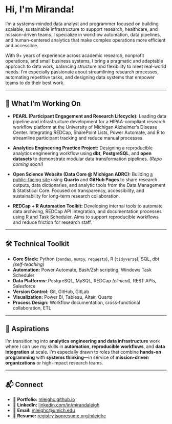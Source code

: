 # Hi, I'm Miranda!

I’m a systems-minded data analyst and programmer focused on building scalable, sustainable infrastructure to support research, healthcare, and mission-driven teams. I specialize in workflow automation, data pipelines, and human-centered analytics that make complex operations more efficient and accessible.

With 9+ years of experience across academic research, nonprofit operations, and small business systems, I bring a pragmatic and adaptable approach to data work, balancing structure and flexibility to meet real-world needs. I’m especially passionate about streamlining research processes, automating repetitive tasks, and designing data systems that empower teams to do their best work.

---

## 🔧 What I’m Working On

- **PEARL (Participant Engagement and Research Lifecycle):** Leading data pipeline and infrastructure development for a HIPAA-compliant research workflow platform at the University of Michigan Alzheimer’s Disease Center. Integrating REDCap, SharePoint Lists, Power Automate, and R to streamline participant tracking and reduce manual processes.

- **Analytics Engineering Practice Project:** Designing a reproducible analytics engineering workflow using **dbt**, **PostgreSQL**, and **open datasets** to demonstrate modular data transformation pipelines. *(Repo coming soon!)*

- **Open Science Website (Data Core @ Michigan ADRC):** Building [a public-facing site](https://michiganadc.github.io/dmsc-madc/) using **Quarto** and **GitHub Pages** to share research outputs, data dictionaries, and analytic tools from the Data Management & Statistical Core. Focused on transparency, accessibility, and sustainability for long-term research collaboration.

- **REDCap + R Automation Toolkit:** Developing internal tools to automate data archiving, REDCap API integration, and documentation processes using R and Task Scheduler. Aims to support reproducible workflows and reduce friction for research staff.

---

## 🛠 Technical Toolkit

- **Core Stack:** Python (`pandas`, `numpy`, `requests`), R (`tidyverse`), SQL, dbt *(self-teaching)*  
- **Automation:** Power Automate, Bash/Zsh scripting, Windows Task Scheduler  
- **Data Platforms:** PostgreSQL, MySQL, REDCap *(clinical)*, REST APIs, Salesforce  
- **Version Control:** Git, GitHub, GitLab  
- **Visualization:** Power BI, Tableau, Altair, Quarto  
- **Process Design:** Workflow documentation, cross-functional collaboration, ETL


---

## 🌱 Aspirations

I’m transitioning into **analytics engineering and data infrastructure** work where I can use my skills in **automation, reproducible workflows**, and **data integration** at scale. I'm especially drawn to roles that combine **hands-on programming** with **systems thinking**—in service of **mission-driven organizations** or high-impact research teams.

---

## 📬 Connect

- 🔗 **Portfolio:** [mleighc.github.io](https://mleighc.github.io)  
- 💼 **LinkedIn:** [linkedin.com/in/mirandaleigh](https://linkedin.com/in/mirandaleigh)  
- 📧 **Email:** mleighc@umich.edu  
- 📄 **Resume:** [registry.jsonresume.org/mleighc](https://registry.jsonresume.org/mleighc)
